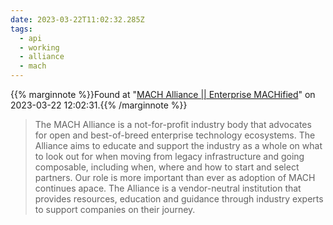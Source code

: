 ```yaml
---
date: 2023-03-22T11:02:32.285Z
tags:
  - api
  - working
  - alliance
  - mach
---
```

{{% marginnote %}}Found at "[MACH Alliance || Enterprise MACHified](https://machalliance.org/)" on 2023-03-22 12:02:31.{{% /marginnote %}}

> The MACH Alliance is a not-for-profit industry body that advocates for open and best-of-breed enterprise technology ecosystems. The Alliance aims to educate and support the industry as a whole on what to look out for when moving from legacy infrastructure and going composable, including when, where and how to start and select partners. Our role is more important than ever as adoption of MACH continues apace. The Alliance is a vendor-neutral institution that provides resources, education and guidance through industry experts to support companies on their journey.

